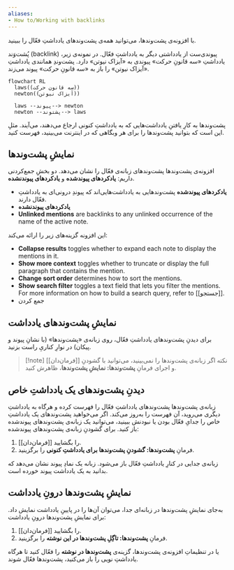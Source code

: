 ```yaml
---
aliases: 
- How to/Working with backlinks
---
```

با افزونه‌ی پشت‌وندها، می‌توانید همه‌ی پشت‌وندهای یادداشتِ فعّال را ببینید.

پُشت‌وَند (backlink) پیوندی‌ست از یادداشتی دیگر به یادداشتِ فعّال. در نمونه‌ی زیر، یادداشتِ «سه قانونِ حرکت» پیوندی به «آیزاک نیوتن» دارد. پشت‌وندِ همانندی یادداشتِ «آیزاک نیوتن» را باز به «سه قانونِ حرکت» پیوند می‌زند.
```mermaid
flowchart RL
  laws((سه قانون حرکت))
  newton((آیزاک نیوتن))

  laws --پیوند--> newton
  newton --پشتوند--> laws
```

پشت‌وندها به کارِ یافتنِ یادداشت‌هایی که به یادداشتِ کنونی ارجاع می‌دهند، می‌آیند. مثلِ این است که بتوانید پشت‌وندها را برای هر وبگاهی که در اینترنت می‌بینید، فهرست کنید.  
## نمایشِ پشت‌وندها
افزونه‌ی پشت‌وندها پشت‌وندهای زبانه‌ی فعّال را نشان می‌دهد. دو بخشِ جمع‌کردنی داریم: **یادکردهای پیوندشده** و **یادکردهای پیوندنشده**.
- **یادکردهای پیوندشده** پشت‌وندهایی به یادداشت‌هایی‌اند که پیوندِ درونی‌ای به یادداشتِ فعّال دارند.
- **یادکردهای پیوندنشده** 
- **Unlinked mentions** are backlinks to any unlinked occurrence of the name of the active note.

این افزونه گزینه‌های زیر را ارائه می‌کند:
- **Collapse results** toggles whether to expand each note to display the mentions in it. 
- **Show more context** toggles whether to truncate or display the full paragraph that contains the mention.
- **Change sort order** determines how to sort the mentions.
- **Show search filter** toggles a text field that lets you filter the mentions. For more information on how to build a search query, refer to [[جستجو]].
- جمع کردن
## نمایشِ پشت‌وندهای یادداشت

برای دیدنِ پشت‌وندهای یادداشتِ فعّال، روی زبانه‌ی «پشت‌وندها» (با نشانِ پیوند و پیکان) در نوارِ کناریِ راست بزنید.

> [!note] نکته
> اگر زبانه‌ی پشت‌وندها را نمی‌بینید، می‌توانید با گشودنِ [[فرمان‌دان]] و اجرای فرمانِ **پشت‌وندها: نمایشِ پشت‌وندها**، ظاهرش کنید.

## دیدنِ پشت‌وندهای یک یادداشتِ خاص

زبانه‌ی پشت‌وندها پشت‌وندهای یادداشتِ فعّال را فهرست کرده و هرگاه به یادداشتِ دیگری می‌روید، آن فهرست را به‌روز می‌کند. اگر می‌خواهید پشت‌وندهای یک یادداشتِ خاص را جدایِ فعّال بودن یا نبودنش ببینید، می‌توانید یک زبانه‌ی پشت‌وندهای پیوندشده باز کنید. 
برای گشودنِ زبانه‌ی پشت‌وندهای پیوندشده: 
1. [[فرمان‌دان]] را بگشایید.
2. فرمانِ **پشت‌وندها: گشودنِ پشت‌وندها برای یادداشتِ کنونی** را برگزینید.

زبانه‌ی جدایی در کنارِ یادداشتِ فعّال باز می‌شود. زبانه یک نمادِ پیوند نشان می‌دهد که بدانید به یک یادداشت پیوند خورده است. 
## نمایشِ ‌پشت‌وندها درونِ یادداشت

به‌جای نمایشِ پشت‌وندها در زبانه‌ای جدا، می‌توان آن‌ها را در پایینِ یادداشت نمایش داد.
برای نمایشِ پشت‌وندها درونِ یادداشت:
1. [[فرمان‌دان]] را بگشایید.
2. فرمانِ **پشت‌وندها: تاگِلِ پشت‌وندها در این نوشته** را برگزینید.

یا در تنظیماتِ افزونه‌ی پشت‌وندها، گزینه‌ی **پشت‌وندها در نوشته** را فعّال کنید تا هرگاه یادداشتِ نویی را باز می‌کنید، پشت‌وندها فعّال شوند.